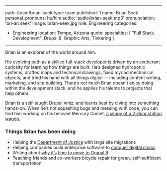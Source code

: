 
---
path: /team/brian-seek
type: team
published: 1
name: Brian Seek
personal_pronouns: he/him
audio: 'audio/brian-seek.mp3'
pronunciation: 'bri-an seek'
image: brian-seek.jpg
role: Engineering
categories:
 - Engineering
location: Tempe, Arizona
quote: 
specialties: [ "Full Stack Development",
Drupal 8,
Graphic Arts,
Tinkering
]

  
---

Brian is an explorer of the world around him.

His evolving path as a skilled full-stack developer is driven by an exuberant curiosity for learning how things are built. He’s designed hydroponic systems, drafted maps and technical drawings, fixed myriad mechanical objects, and tried his hand with all things digital — including content writing, marketing, and site building. There’s not much Brian doesn’t enjoy doing within the development stack, and he applies his talents to projects that help others.

Brian is a self-taught Drupal whiz, and learns best by diving into something hands-on. When he’s not squashing bugs and messing with code, you can find him working on his beloved Mercury Comet, [a jalopy of a 2-door station wagon.](https://drive.google.com/open?id=17Osg_-brEzUEjN48yPFmrySKmFCi3TNf) 


### Things Brian has been doing
* Helping the [Department of Justice](https://www.justice.gov/) with large site migrations 
* Helping companies build enterprise software to [conquer digital chaos](https://ashday.com/)
* Writing about [why it’s time to move to Drupal 8](https://info.ashday.com/blogs/end-of-the-line-for-drupal-7)
* Teaching friends and co-workers bicycle repair for green, self-sufficient transportation
